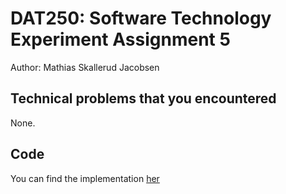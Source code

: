 # DAT250: Software Technology Experiment Assignment 5
Author: Mathias Skallerud Jacobsen

## Technical problems that you encountered
None.

## Code
You can find the implementation [her](https://github.com/MathiasSJacobsen/DAT250/tree/main/expass5-code)